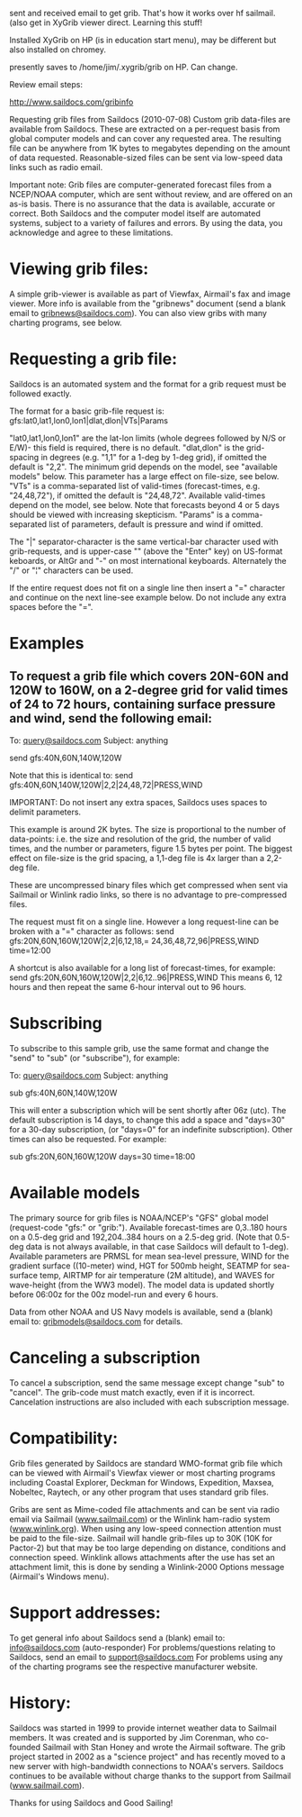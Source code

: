 sent and received email to get grib.  That's how it works over hf sailmail.  
(also get in XyGrib viewer direct.  Learning this stuff!  

Installed XyGrib on HP (is in education start menu), may be different but also installed on chromey.

presently saves to /home/jim/.xygrib/grib on HP.  Can change.

Review email steps:

http://www.saildocs.com/gribinfo

Requesting grib files from Saildocs (2010-07-08)
Custom grib data-files are available from Saildocs. These are extracted on a per-request basis from global computer models and can cover any requested area. The resulting file can be anywhere from 1K bytes to megabytes depending on the amount of data requested. Reasonable-sized files can be sent via low-speed data links such as radio email.

Important note: Grib files are computer-generated forecast files from a NCEP/NOAA computer, which are sent without review, and are offered on an as-is basis. There is no assurance that the data is available, accurate or correct. Both Saildocs and the computer model itself are automated systems, subject to a variety of failures and errors. By using the data, you acknowledge and agree to these limitations.

Viewing grib files:
===================

A simple grib-viewer is available as part of Viewfax, Airmail's fax and image viewer. More info is available from the "gribnews" document (send a blank email to gribnews@saildocs.com). You can also view gribs with many charting programs, see below.

Requesting a grib file:
=======================
Saildocs is an automated system and the format for a grib request must be followed exactly.

The format for a basic grib-file request is:
gfs:lat0,lat1,lon0,lon1|dlat,dlon|VTs|Params

"lat0,lat1,lon0,lon1" are the lat-lon limits (whole degrees followed by N/S or E/W)- this field is required, there is no default.
"dlat,dlon" is the grid-spacing in degrees (e.g. "1,1" for a 1-deg by 1-deg grid), if omitted the default is "2,2". The minimum grid depends on the model, see "available models" below. This parameter has a large effect on file-size, see below.
"VTs" is a comma-separated list of valid-times (forecast-times, e.g. "24,48,72"), if omitted the default is "24,48,72". Available valid-times depend on the model, see below. Note that forecasts beyond 4 or 5 days should be viewed with increasing skepticism.
"Params" is a comma-separated list of parameters, default is pressure and wind if omitted.

The "|" separator-character is the same vertical-bar character used with grib-requests, and is upper-case "\" (above the "Enter" key) on US-format keboards, or AltGr and "-" on most international keyboards. Alternately the "/" or "¦" characters can be used.

If the entire request does not fit on a single line then insert a "=" character and continue on the next line-see example below. Do not include any extra spaces before the "=".

Examples
========
To request a grib file which covers 20N-60N and 120W to 160W, on a 2-degree grid for valid times of 24 to 72 hours, containing surface pressure and wind, send the following email:
------------
To: query@saildocs.com
Subject: anything

send gfs:40N,60N,140W,120W

Note that this is identical to:
send gfs:40N,60N,140W,120W|2,2|24,48,72|PRESS,WIND

IMPORTANT: Do not insert any extra spaces, Saildocs uses spaces to delimit parameters.

This example is around 2K bytes. The size is proportional to the number of data-points: i.e. the size and resolution of the grid, the number of valid times, and the number or parameters, figure 1.5 bytes per point. The biggest effect on file-size is the grid spacing, a 1,1-deg file is 4x larger than a 2,2-deg file.

These are uncompressed binary files which get compressed when sent via Sailmail or Winlink radio links, so there is no advantage to pre-compressed files.

The request must fit on a single line. However a long request-line can be broken with a "=" character as follows:
send gfs:20N,60N,160W,120W|2,2|6,12,18,=
24,36,48,72,96|PRESS,WIND time=12:00

A shortcut is also available for a long list of forecast-times, for example:
send gfs:20N,60N,160W,120W|2,2|6,12..96|PRESS,WIND
This means 6, 12 hours and then repeat the same 6-hour interval out to 96 hours.

Subscribing
===========

To subscribe to this sample grib, use the same format and change the "send" to "sub" (or "subscribe"), for example:

To: query@saildocs.com
Subject: anything

sub gfs:40N,60N,140W,120W

This will enter a subscription which will be sent shortly after 06z (utc).
The default subscription is 14 days, to change this add a space and "days=30" for a 30-day subscription, (or "days=0" for an indefinite subscription). Other times can also be requested. For example:

sub gfs:20N,60N,160W,120W days=30 time=18:00

Available models
=================
The primary source for grib files is NOAA/NCEP's "GFS" global model (request-code "gfs:" or "grib:"). Available forecast-times are 0,3..180 hours on a 0.5-deg grid and 192,204..384 hours on a 2.5-deg grid. (Note that 0.5-deg data is not always available, in that case Saildocs will default to 1-deg). Available parameters are PRMSL for mean sea-level pressure, WIND for the gradient surface ((10-meter) wind, HGT for 500mb height, SEATMP for sea-surface temp, AIRTMP for air temperature (2M altitude), and WAVES for wave-height (from the WW3 model). The model data is updated shortly before 06:00z for the 00z model-run and every 6 hours.

Data from other NOAA and US Navy models is available, send a (blank) email to: gribmodels@saildocs.com for details.

Canceling a subscription
========================

To cancel a subscription, send the same message except change "sub" to "cancel". The grib-code must match exactly, even if it is incorrect. Cancelation instructions are also included with each subscription message.

Compatibility:
==============

Grib files generated by Saildocs are standard WMO-format grib file which can be viewed with Airmail's Viewfax viewer or most charting programs including Coastal Explorer, Deckman for Windows, Expedition, Maxsea, Nobeltec, Raytech, or any other program that uses standard grib files.

Gribs are sent as Mime-coded file attachments and can be sent via radio email via Sailmail (www.sailmail.com) or the Winlink ham-radio system (www.winlink.org). When using any low-speed connection attention must be paid to the file-size. Sailmail will handle grib-files up to 30K (10K for Pactor-2) but that may be too large depending on distance, conditions and connection speed. Winklink allows attachments after the use has set an attachment limit, this is done by sending a Winlink-2000 Options message (Airmail's Windows menu).

Support addresses:
==================
To get general info about Saildocs send a (blank) email to: info@saildocs.com (auto-responder)
For problems/questions relating to Saildocs, send an email to support@saildocs.com
For problems using any of the charting programs see the respective manufacturer website.

History:
========
Saildocs was started in 1999 to provide internet weather data to Sailmail members. It was created and is supported by Jim Corenman, who co-founded Sailmail with Stan Honey and wrote the Airmail software. The grib project started in 2002 as a "science project" and has recently moved to a new server with high-bandwidth connections to NOAA's servers. Saildocs continues to be available without charge thanks to the support from Sailmail (www.sailmail.com).

Thanks for using Saildocs and Good Sailing!

